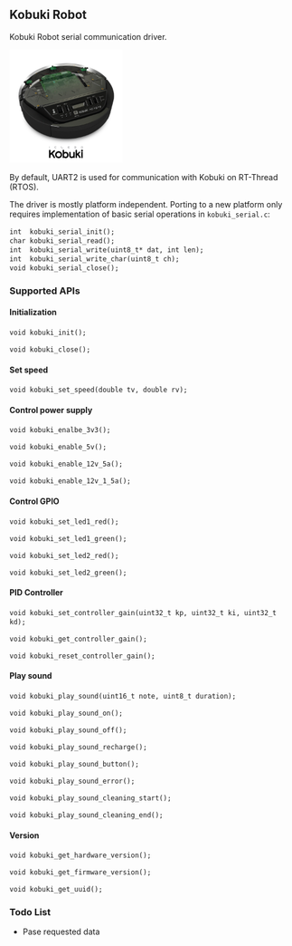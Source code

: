 ## Kobuki Robot

Kobuki Robot serial communication driver.

<img src="docs/logo_kobuki.png" width="200">

By default, UART2 is used for communication with Kobuki on RT-Thread (RTOS). 

The driver is mostly platform independent. Porting to a new platform only requires implementation of basic serial operations in `kobuki_serial.c`: 

```
int  kobuki_serial_init();
char kobuki_serial_read();
int  kobuki_serial_write(uint8_t* dat, int len);
int  kobuki_serial_write_char(uint8_t ch);
void kobuki_serial_close();
```

### Supported APIs

#### Initialization

```
void kobuki_init();
```

```
void kobuki_close();
```

#### Set speed

```
void kobuki_set_speed(double tv, double rv);
```

#### Control power supply

```
void kobuki_enalbe_3v3();
```

```
void kobuki_enable_5v();
```

```
void kobuki_enable_12v_5a();
```

```
void kobuki_enable_12v_1_5a();
```

#### Control GPIO

```
void kobuki_set_led1_red();
```

```
void kobuki_set_led1_green();
```

```
void kobuki_set_led2_red();
```

```
void kobuki_set_led2_green();
```

#### PID Controller

```
void kobuki_set_controller_gain(uint32_t kp, uint32_t ki, uint32_t kd);
```

```
void kobuki_get_controller_gain();
```

```
void kobuki_reset_controller_gain();
```

#### Play sound

```
void kobuki_play_sound(uint16_t note, uint8_t duration);
```

```
void kobuki_play_sound_on();
```

```
void kobuki_play_sound_off();
```

```
void kobuki_play_sound_recharge();
```

```
void kobuki_play_sound_button();
```

```
void kobuki_play_sound_error();
```

```
void kobuki_play_sound_cleaning_start();
```

```
void kobuki_play_sound_cleaning_end();
```

#### Version

```
void kobuki_get_hardware_version();
```

```
void kobuki_get_firmware_version();
```

```
void kobuki_get_uuid();
```

### Todo List

- Pase requested data

